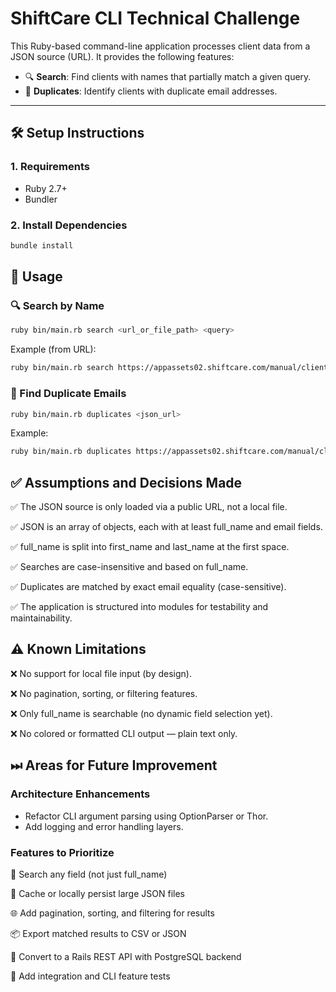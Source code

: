 # ShiftCare CLI Technical Challenge

This Ruby-based command-line application processes client data from a JSON source (URL). It provides the following features:

- 🔍 **Search**: Find clients with names that partially match a given query.
- 🔁 **Duplicates**: Identify clients with duplicate email addresses.

---

## 🛠 Setup Instructions

### 1. Requirements

- Ruby 2.7+
- Bundler

### 2. Install Dependencies

```bash
bundle install
```

## 🚀 Usage

### 🔍 Search by Name

```bash
ruby bin/main.rb search <url_or_file_path> <query>
```

Example (from URL):

```bash
ruby bin/main.rb search https://appassets02.shiftcare.com/manual/clients.json smith
```

### 🔁 Find Duplicate Emails

```bash
ruby bin/main.rb duplicates <json_url>
```

Example:

```bash
ruby bin/main.rb duplicates https://appassets02.shiftcare.com/manual/clients.json
```

## ✅ Assumptions and Decisions Made

✅ The JSON source is only loaded via a public URL, not a local file.

✅ JSON is an array of objects, each with at least full_name and email fields.

✅ full_name is split into first_name and last_name at the first space.

✅ Searches are case-insensitive and based on full_name.

✅ Duplicates are matched by exact email equality (case-sensitive).

✅ The application is structured into modules for testability and maintainability.

## ⚠️ Known Limitations

❌ No support for local file input (by design).

❌ No pagination, sorting, or filtering features.

❌ Only full_name is searchable (no dynamic field selection yet).

❌ No colored or formatted CLI output — plain text only.

## ⏭ Areas for Future Improvement

### Architecture Enhancements

- Refactor CLI argument parsing using OptionParser or Thor.
- Add logging and error handling layers.

### Features to Prioritize

🔄 Search any field (not just full_name)

💾 Cache or locally persist large JSON files

🌐 Add pagination, sorting, and filtering for results

📦 Export matched results to CSV or JSON

🚀 Convert to a Rails REST API with PostgreSQL backend

🧪 Add integration and CLI feature tests
